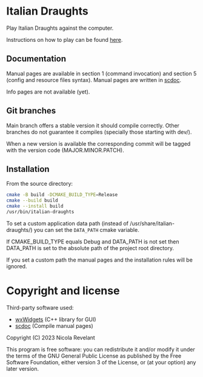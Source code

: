 # Italian Draughts

Play Italian Draughts against the computer.

Instructions on how to play can be found
[here](https://en.wikipedia.org/wiki/Italian_draughts).

## Documentation

Manual pages are available in section 1 (command invocation) and section 5
(config and resource files syntax). Manual pages are written
in [scdoc](https://git.sr.ht/~sircmpwn/scdoc).

Info pages are not available (yet).

## Git branches

Main branch offers a stable version it should compile correctly.
Other branches do not guarantee it compiles (specially those starting with dev/).

When a new version is available the corresponding commit will be tagged
with the version code (MAJOR.MINOR.PATCH).

## Installation

From the source directory:

```bash
cmake -B build -DCMAKE_BUILD_TYPE=Release
cmake --build build
cmake --install build
/usr/bin/italian-draughts
```

To set a custom application data path (instead of /usr/share/italian-draughts/)
you can set the `DATA_PATH` cmake variable.

If CMAKE_BUILD_TYPE equals Debug and DATA_PATH is not set then DATA_PATH is set
to the absolute path of the project root directory.

If you set a custom path the manual pages and the installation rules will be ignored.

# Copyright and license

Third-party software used:

- [wxWidgets](https://www.wxwidgets.org/) (C++ library for GUI)
- [scdoc](https://git.sr.ht/~sircmpwn/scdoc/) (Compile manual pages)

Copyright (C) 2023 Nicola Revelant

This program is free software: you can redistribute it and/or modify it under the terms
of the GNU General Public License as published by the Free Software Foundation,
either version 3 of the License, or (at your option) any later version.
